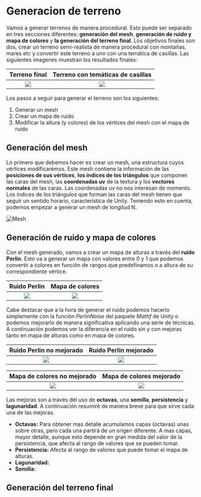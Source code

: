 # Generacion de terreno
Vamos a generar terrenos de manera procedural. Esto puede ser separado en tres secciones diferentes: **generación del mesh**, **generación de ruido y
mapa de colores** y **la generación del terreno final**. Los objetivos finales son dos, crear un terreno semi-realista de manera procedural con montañas, mares etc y convertir este terreno a uno con una temática de casillas. Las siguientes imagenes muestran los resultados finales:


Terreno final |  Terreno con temáticas de casillas
:-------------------------:|:-------------------------:
![](https://user-images.githubusercontent.com/61519721/142904805-f7290eb6-7206-44f0-b7df-cf2a4dde6d0c.PNG)  |  ![](https://user-images.githubusercontent.com/61519721/142904802-de8679c3-3009-42b6-9dbb-8d8a53b8a0f7.PNG)

Los pasos a seguir para generar el terreno son los siguientes:
1. Generar un mesh
2. Crear un mapa de ruido
3. Modificar la altura (y colores) de los vértices del mesh con el mapa de ruido

## Generación del mesh
Lo primero que debemos hacer es crear un mesh, una estructura cuyos vértices modificarémos. Este mesh contiene la información de las **posiciones de sus vértices**, **los índices de los triángulos** que componen las caras del mesh, las **coordenadas uv** de la textura y los **vectores normales** de las caras. Las coordenadas uv no nos interesan de momento. Los índices de los triángulos que forman las caras del mesh tienen que seguir un sentido horario, característica de Unity. Teniendo esto en cuenta, podemos empezar a generar un mesh de longitud N.

![Mesh](![MeshPlano](https://user-images.githubusercontent.com/61519721/142908109-82b6bbaa-fe72-44eb-9d17-d8c17785e23c.PNG))

## Generación de ruido y mapa de colores
Con el mesh generado, vamos a crear un mapa de alturas a través del **ruido Perlin**. Esto va a generar un mapa con valores entre 0 y 1 que podemos convertir a colores en función de rangos que predefinamos o a altura de su correspondiente vértice.

Ruido Perlin |  Mapa de colores
:-------------------------:|:-------------------------:
![](https://user-images.githubusercontent.com/61519721/142911369-dadcb3b2-8753-4cdb-91dd-2d78c5e27688.PNG)  |  ![](https://user-images.githubusercontent.com/61519721/142911371-482d28c2-01fd-430d-8ef3-0799b03b749f.PNG)

Cabe destacar que a la hora de generar el ruido podemos hacerlo simplemente con la función *PerlinNoise* del paquete *Mathf* de Unity o podemos mejorarlo de manera significativa aplicando una serie de técnicas. A continuación podemos ver la diferencia en el ruido sin y con mejoras tanto en mapa de alturas como en mapa de colores.

Ruido Perlin no mejorado |  Ruido Perlin mejorado
:-------------------------:|:-------------------------:
![](https://user-images.githubusercontent.com/61519721/142911059-f263652f-c893-4796-9911-0c2639ba7b5d.PNG)  |  ![](https://user-images.githubusercontent.com/61519721/142911069-33af3d0c-84c1-4e5f-9f21-ca517def4d87.PNG)

Mapa de colores no mejorado |  Mapa de colores mejorado
:-------------------------:|:-------------------------:
![](https://user-images.githubusercontent.com/61519721/142911066-770cf526-e0a3-4f05-b46d-7dcd90588471.PNG)  |  ![](https://user-images.githubusercontent.com/61519721/142911063-f5984174-7e4a-4802-9acd-d899759aa00a.PNG)

Las mejoras son a través del uso de **octavas**, una **semilla**, **persistencia** y **lagunaridad**. A continuación resumiré de manera breve para que sirve cada una de las mejoras.

+ **Octavas:** Para obtener mas detalle acumulamos capas (octavas) unas sobre otras, pero cada una partirá de un origen diferente. A mas capas, mayor detalle, aunque esto depende en gran medida del valor de la persistencia, que afecta al rango de valores que se pueden tomar.
+ **Persistencia:** Afecta al rango de valores que puede tomar el mapa de alturas.
+ **Lagunaridad:**
+ **Semilla:**


## Generación del terreno final
